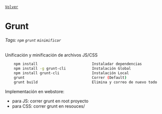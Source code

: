 ﻿[`Volver`](../index.html)

# Grunt
###### Tags: `npm` `grunt` `minimificar`

Unificación y minificación de archivos JS/CSS

```bash
	npm install                         Instaladar dependencias
	npm install -g grunt-cli            Instalación Global
	npm install grunt-cli               Instalación Local
	grunt                               Correr (Default)
	grunt build                         Elimina y correo de nuevo todo 
```  

Implementación en webstore:
- para JS: correr grunt en root proyecto
- para CSS: correr grunt en resouces/
